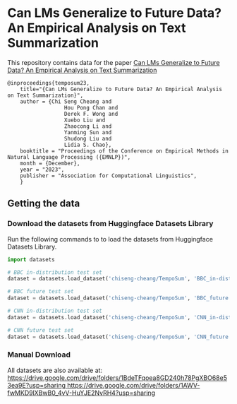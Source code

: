 # **Can LMs Generalize to Future Data? An Empirical Analysis on Text Summarization**

This repository contains data for the paper [Can LMs Generalize to Future Data? An Empirical Analysis on Text Summarization](https://arxiv.org/abs/2305.01951)

```
@inproceedings{temposum23,
    title="{Can LMs Generalize to Future Data? An Empirical Analysis on Text Summarization}",
    author = {Chi Seng Cheang and
                  Hou Pong Chan and
                  Derek F. Wong and
                  Xuebo Liu and
                  Zhaocong Li and
                  Yanming Sun and
                  Shudong Liu and
                  Lidia S. Chao},
    booktitle = "Proceedings of the Conference on Empirical Methods in Natural Language Processing ({EMNLP})",
    month = {December},
    year = "2023",
    publisher = "Association for Computational Linguistics",
    }
```


## Getting the data

### Download the datasets from Huggingface Datasets Library 

Run the following commands to to load the datasets from Huggingface Datasets Library.

```python
import datasets

# BBC in-distribution test set
dataset = datasets.load_dataset('chiseng-cheang/TempoSum', 'BBC_in-distribution')

# BBC future test set
dataset = datasets.load_dataset('chiseng-cheang/TempoSum', 'BBC_future')

# CNN in-distribution test set
dataset = datasets.load_dataset('chiseng-cheang/TempoSum', 'CNN_in-distribution')

# CNN future test set
dataset = datasets.load_dataset('chiseng-cheang/TempoSum', 'CNN_future')
```

### Manual Download

All datasets are also available at: [https://drive.google.com/drive/folders/1BdeTFqoea8GD240h78PgXBO68e53ea9E?usp=sharing
](https://drive.google.com/drive/folders/1AWV-fwMKD9lXBwB0_4vV-HuYJE2NvRH4?usp=sharing)https://drive.google.com/drive/folders/1AWV-fwMKD9lXBwB0_4vV-HuYJE2NvRH4?usp=sharing
